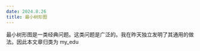 ```yaml
---
date: 2024.8.26
title: 最小树形图
---
```


最小树形图是一类经典问题。这类问题是广泛的。我在昨天独立发明了其通用的做法。因此本文章归类为 my_edu


<!--stackedit_data:
eyJoaXN0b3J5IjpbNzQ4ODM4MzZdfQ==
-->